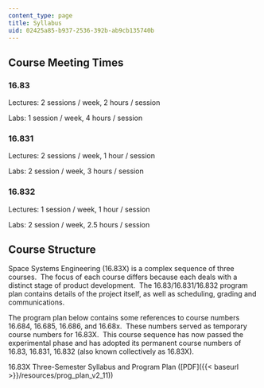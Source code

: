```yaml
---
content_type: page
title: Syllabus
uid: 02425a85-b937-2536-392b-ab9cb135740b
---
```


Course Meeting Times
--------------------

### 16.83

Lectures: 2 sessions / week, 2 hours / session

Labs: 1 session / week, 4 hours / session

### 16.831

Lectures: 2 sessions / week, 1 hour / session

Labs: 2 session / week, 3 hours / session

### 16.832

Lectures: 1 session / week, 1 hour / session

Labs: 2 session / week, 2.5 hours / session

Course Structure
----------------

Space Systems Engineering (16.83X) is a complex sequence of three courses.  The focus of each course differs because each deals with a distinct stage of product development.  The 16.83/16.831/16.832 program plan contains details of the project itself, as well as scheduling, grading and communications.

The program plan below contains some references to course numbers 16.684, 16.685, 16.686, and 16.68x.  These numbers served as temporary course numbers for 16.83X.  This course sequence has now passed the experimental phase and has adopted its permanent course numbers of 16.83, 16.831, 16.832 (also known collectively as 16.83X).

16.83X Three-Semester Syllabus and Program Plan ([PDF]({{< baseurl >}}/resources/prog_plan_v2_11))